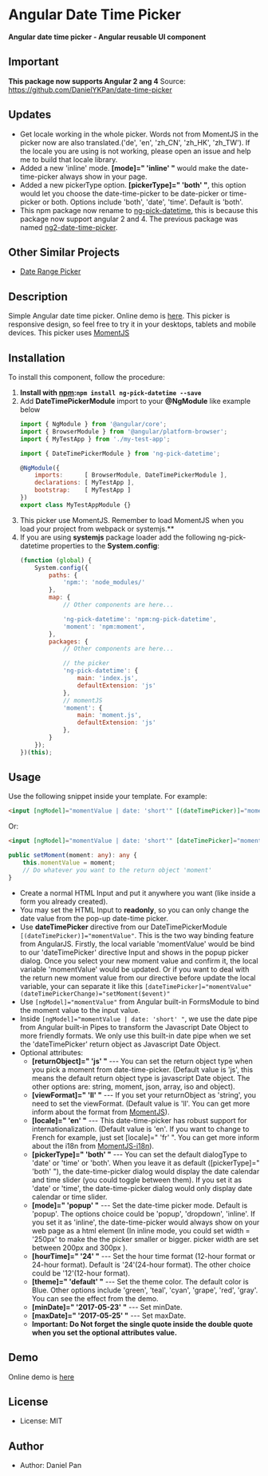 
# Angular Date Time Picker

**Angular date time picker - Angular reusable UI component**

## Important

**This package now supports Angular 2 ang 4**
Source: https://github.com/DanielYKPan/date-time-picker

## Updates

* Get locale working in the whole picker. Words not from MomentJS in the picker now are also translated.('de', 'en', 'zh_CN', 'zh_HK', 'zh_TW').
   If the locale you are using is not working, please open an issue and help me to build that locale library.
* Added a new 'inline' mode. **[mode]=" 'inline' "** would make the date-time-picker always show in your page.
* Added a new pickerType option. **[pickerType]=" 'both' "**, this option would let you choose the date-time-picker to be date-picker or time-picker or both. Options include 'both', 'date', 'time'. Default is 'both'.
* This npm package now rename to [ng-pick-datetime](https://www.npmjs.com/package/ng-pick-datetime), this is because this package now support angular 2 and 4. The previous package was named [ng2-date-time-picker](https://www.npmjs.com/package/ng2-date-time-picker).

## Other Similar Projects

* [Date Range Picker](https://github.com/DanielYKPan/date-range-picker)

## Description
Simple Angular date time picker. Online demo is [here](https://danielykpan.github.io/date-time-picker/). 
This picker is responsive design, so feel free to try it in your desktops, tablets and mobile devices. 
This picker uses [MomentJS](http://momentjs.com/)

## Installation

To install this component, follow the procedure:

1. __Install with [npm](https://www.npmjs.com):`npm install ng-pick-datetime --save`__
2. Add __DateTimePickerModule__ import to your __@NgModule__ like example below
    ```js
    import { NgModule } from '@angular/core';
    import { BrowserModule } from '@angular/platform-browser';
    import { MyTestApp } from './my-test-app';

    import { DateTimePickerModule } from 'ng-pick-datetime';

    @NgModule({
        imports:      [ BrowserModule, DateTimePickerModule ],
        declarations: [ MyTestApp ],
        bootstrap:    [ MyTestApp ]
    })
    export class MyTestAppModule {}
    ```
3. This picker use MomentJS. Remember to load MomentJS when you load your project from webpack or systemjs.**
4. If you are using __systemjs__ package loader add the following ng-pick-datetime properties to the __System.config__:
    ```js
    (function (global) {
        System.config({
            paths: {
                'npm:': 'node_modules/'
            },
            map: {
                // Other components are here...

                'ng-pick-datetime': 'npm:ng-pick-datetime',
                'moment': 'npm:moment',
            },
            packages: {
                // Other components are here...

				// the picker
                'ng-pick-datetime': {
                    main: 'index.js',
                    defaultExtension: 'js'
                },
                // momentJS
                'moment': {
	                main: 'moment.js',
	                defaultExtension: 'js'
	            },
            }
        });
    })(this);
    ```

## Usage

Use the following snippet inside your template. For example:

```html
<input [ngModel]="momentValue | date: 'short'" [(dateTimePicker)]="momentValue" readonly />
```
<p>Or:</p>

```html
<input [ngModel]="momentValue | date: 'short'" [dateTimePicker]="momentValue" (dateTimePickerChange)="setMoment($event)" readonly />
```
```typescript
public setMoment(moment: any): any {
    this.momentValue = moment;
    // Do whatever you want to the return object 'moment'
}
```

 * Create a normal HTML Input and put it anywhere you want (like inside a form you already created). 
 * You may set the HTML Input to **readonly**, so you can only change the date value from the pop-up date-time picker.
 * Use **dateTimePicker** directive from our DateTimePickerModule `[(dateTimePicker)]="momentValue"`. This is the two way binding feature from AngularJS.
    Firstly, the local variable 'momentValue' would be bind to our 'dateTimePicker' directive Input and shows in the popup picker dialog.
    Once you select your new moment value and confirm it, the local variable 'momentValue' would be updated. Or if you want to deal
    with the return new moment value from our directive before update the local variable, your can separate it like this `[dateTimePicker]="momentValue" (dateTimePickerChange)="setMoment($event)"`
 * Use `[ngModel]="momentValue"` from Angular built-in FormsModule to bind the moment value to the input value. 
 * Inside `[ngModel]="momentValue | date: 'short' "`, we use the date pipe from Angular built-in Pipes to transform the Javascript Date Object to more friendly formats.
    We only use this built-in date pipe when we set the 'dateTimePicker' return object as Javascript Date Object.
 * Optional attributes:
      * **[returnObject]=" 'js' "** --- You can set the return object type when you pick a moment from date-time-picker. (Default value is 'js', this means the default return object type is javascript Date object. The other options are: string, moment, json, array, iso and object).
      * **[viewFormat]=" 'll' "** --- If you set your returnObject as 'string', you need to set the viewFormat. (Default value is 'll'. You can get more inform about the format from [MomentJS](http://momentjs.com/docs/#/parsing/string-format/)).
      * **[locale]=" 'en' "** --- This date-time-picker has robust support for internationalization. (Default value is 'en'. If you want to change to French for example, just set [locale]=" 'fr' ". You can get more inform about the i18n from [MomentJS-i18n](http://momentjs.com/docs/#/i18n/)).
      * **[pickerType]=" 'both' "** --- You can set the default dialogType to 'date' or 'time' or 'both'. When you leave it as default ([pickerType]=" 'both' "), the date-time-picker dialog would display the date calendar and time slider (you could toggle between them).
        If you set it as 'date' or 'time', the date-time-picker dialog would only display date calendar or time slider.
      * **[mode]=" 'popup' "** --- Set the date-time picker mode. Default is 'popup'. The options choice could be 'popup', 'dropdown', 'inline'.
        If you set it as 'inline', the date-time-picker would always show on your web page as a html element (In inline mode, you could set width = '250px' to make the the picker smaller or bigger. picker width are set between 200px and 300px ).
      * **[hourTime]=" '24' "** --- Set the hour time format (12-hour format or 24-hour format). Default is '24'(24-hour format). The other choice could be '12'(12-hour format).
      * **[theme]=" 'default' "** --- Set the theme color. The default color is Blue. Other options include 'green', 'teal', 'cyan', 'grape', 'red', 'gray'. You can see the effect from the demo.
      * **[minDate]=" '2017-05-23' "** --- Set minDate.
      * **[maxDate]=" '2017-05-25' "** --- Set maxDate.
      * **Important: Do Not forget the single quote inside the double quote when you set the optional attributes value.**

## Demo
Online demo is [here](https://danielykpan.github.io/date-time-picker/)

## License
* License: MIT

## Author
* Author: Daniel Pan
